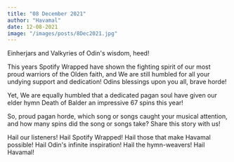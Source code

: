 ```yaml
---
title: "08 December 2021"
author: "Havamal"
date: 12-08-2021
image: "/images/posts/8Dec2021.jpg"
---
```


Einherjars and Valkyries of Odin's wisdom, heed!

This years Spotify Wrapped have shown the fighting spirit of our most proud warriors of the Olden faith, and We are still humbled for all your undying support and dedication! Odins blessings upon you all, brave horde!

Yet, We are equally humbled that a dedicated pagan soul have given our elder hymn Death of Balder an impressive 67 spins this year!

So, proud pagan horde, which song or songs caught your musical attention, and how many spins did the song or songs take? Share this story with us!

Hail our listeners! Hail Spotify Wrapped! Hail those that make Havamal possible! Hail Odin's infinite inspiration! Hail the hymn-weavers! Hail Havamal!